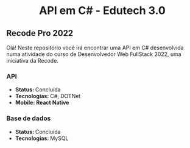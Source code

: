 <div align="center">
    <h1>API em C# - Edutech 3.0</h1>

</div>

<h2>Recode Pro 2022</h2>
<p>Olá! Neste repositório você irá encontrar uma API em C# desenvolvida numa atividade do curso de Desenvolvedor Web FullStack 2022, uma iniciativa da Recode.</p>

<h3>API</h3>
<ul>
    <li><b>Status: </b>Concluída</li>
    <li><b>Tecnologias: </b>C#, DOTNet</li>
    <li><b>Mobile: React Native</b></li>
</ul>

<h3> Base de dados</h3>
<ul>
    <li><b>Status: </b>Concluída</li>
    <li><b>Tecnologias: </b>MySQL</li>
</ul>
